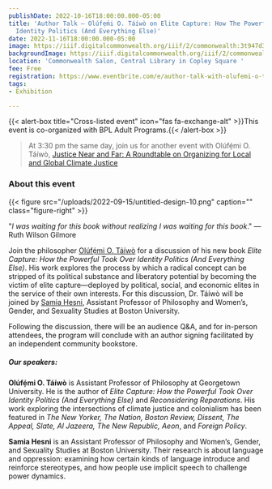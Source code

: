 ```yaml
---
publishDate: 2022-10-16T18:00:00.000-05:00
title: 'Author Talk — Olúfẹ́mi O. Táíwò on Elite Capture: How The Powerful Took Over
  Identity Politics (And Everything Else)'
date: 2022-11-16T18:00:00.000-05:00
image: https://iiif.digitalcommonwealth.org/iiif/2/commonwealth:3t947d369/377,803,3378,1799/,1200/0/default.jpg
backgroundImage: https://iiif.digitalcommonwealth.org/iiif/2/commonwealth:3t947d369/377,803,3378,1799/,1200/0/default.jpg
location: 'Commonwealth Salon, Central Library in Copley Square '
fee: Free
registration: https://www.eventbrite.com/e/author-talk-with-olufemi-o-taiwo-on-elite-capture-tickets-419828557517
tags:
- Exhibition

---
```

{{< alert-box title="Cross-listed event" icon="fas fa-exchange-alt" >}}This event is co-organized with BPL Adult Programs.{{< /alert-box >}}

> At 3:30 pm the same day, join us for another event with Olúfẹ́mi O. Táíwò, [Justice Near and Far: A Roundtable on Organizing for Local and Global Climate Justice]()

### About this event

{{< figure src="/uploads/2022-09-15/untitled-design-10.png" caption="" class="figure-right" >}}

"_I was waiting for this book without realizing I was waiting for this book_." — Ruth Wilson Gilmore

Join the philosopher [Olúfẹ́mi O. Táíwò](http://www.olufemiotaiwo.com) for a discussion of his new book _Elite Capture: How the Powerful Took Over Identity Politics (And Everything Else)_. His work explores the process by which a radical concept can be stripped of its political substance and liberatory potential by becoming the victim of elite capture—deployed by political, social, and economic elites in the service of their own interests. For this discussion, Dr. Táíwò will be joined by [Samia Hesni](http://www.samiahesni.com/), Assistant Professor of Philosophy and Women’s, Gender, and Sexuality Studies at Boston University.

Following the discussion, there will be an audience Q&A, and for in-person attendees, the program will conclude with an author signing facilitated by an independent community bookstore.

##### Our speakers:

**Olúfẹ́mi O. Táíwò** is Assistant Professor of Philosophy at Georgetown University. He is the author of _Elite Capture: How the Powerful Took Over Identity Politics (And Everything Else)_ and _Reconsidering Reparations_. His work exploring the intersections of climate justice and colonialism has been featured in _The New Yorker, The Nation, Boston Review, Dissent, The Appeal, Slate, Al Jazeera, The New Republic, Aeon_, and _Foreign Policy_.

**Samia Hesni** is an Assistant Professor of Philosophy and Women’s, Gender, and Sexuality Studies at Boston University. Their research is about language and oppression: examining how certain kinds of language introduce and reinforce stereotypes, and how people use implicit speech to challenge power dynamics.